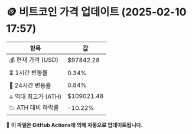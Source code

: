 # 🪙 비트코인 가격 업데이트 (2025-02-10 17:57)

| 항목                | 값 |
|--------------------|----------------|
| 💰 현재 가격 (USD) | $97842.28 |
| ⏳ 1시간 변동률    | 0.34% |
| 📆 24시간 변동률   | 0.84% |
| 🔝 역대 최고가 (ATH) | $109021.48 |
| 📉 ATH 대비 하락률 | -10.22% |

🔄 **이 파일은 GitHub Actions에 의해 자동으로 업데이트됩니다.**
